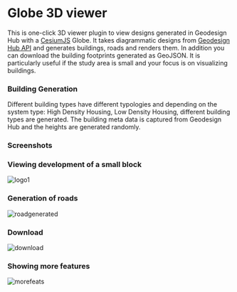 # Globe 3D viewer
This is one-click 3D viewer plugin to view designs generated in Geodesign Hub with a [CesiumJS](https://cesiumjs.org/) Globe. It takes diagrammatic designs from [Geodesign Hub API](https://www.geodesignhub.com/api) and generates buildings, roads and renders them. In addition you can download the building footprints generated as GeoJSON. It is particularly useful if the study area is small and your focus is on visualizing buildings. 

### Building Generation
Different building types have different typologies and depending on the system type: High Density Housing, Low Density Housing, different building types are generated. The building meta data is captured from Geodesign Hub and the heights are generated randomly.

### Screenshots

### Viewing development of a small block
![logo1](https://i.imgur.com/0u7WDm3.jpg)

### Generation of roads
![roadgenerated](https://i.imgur.com/381po9U.jpg)

### Download
![download](https://i.imgur.com/qc3oKK8.png)

### Showing more features
![morefeats](https://i.imgur.com/Bzb1Az9.jpg)
